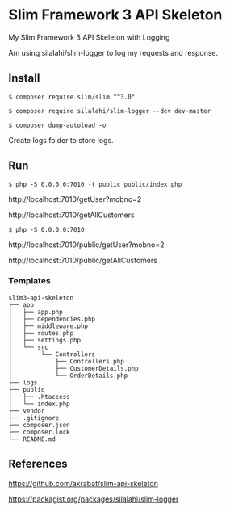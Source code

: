 # Slim Framework 3 API Skeleton
My Slim Framework 3 API Skeleton with Logging

Am using silalahi/slim-logger to log my requests and response.

## Install

```shell
$ composer require slim/slim "^3.0"

$ composer require silalahi/slim-logger --dev dev-master

$ composer dump-autoload -o

```

Create logs folder to store logs.

## Run

```
$ php -S 0.0.0.0:7010 -t public public/index.php
```

http://localhost:7010/getUser?mobno=2

http://localhost:7010/getAllCustomers

```
$ php -S 0.0.0.0:7010 
```

http://localhost:7010/public/getUser?mobno=2

http://localhost:7010/public/getAllCustomers

### Templates

```
slim3-api-skeleton
├── app
|   ├── app.php
|   ├── dependencies.php
|   ├── middleware.php
|   ├── routes.php
|   ├── settings.php
│   └── src
|        └── Controllers
│            ├── Controllers.php
|            ├── CustomerDetails.php
|            └── OrderDetails.php
├── logs
├── public
|   ├── .htaccess
|   └── index.php
├── vendor
├── .gitignore
├── composer.json
├── composer.lock
└── README.md
```


## References

https://github.com/akrabat/slim-api-skeleton

https://packagist.org/packages/silalahi/slim-logger
